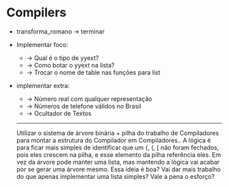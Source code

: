 # Compilers
  - transforma_romano -> terminar
  - Implementar foco:
    - -> Qual é o tipo de yyext?
    - -> Como botar o yyext na lista?
    - -> Trocar o nome de table nas funções para list
  - implementar extra:
    - -> Número real com qualquer representação
    - -> Números de telefone válidos no Brasil
    - -> Ocultador de Textos
    
    ----------------------
    Utilizar o sistema de árvore binária + pilha do trabalho de Compiladores para montar a estrutura do Compilador em Compiladores..
A lógica é para ficar mais simples de identificar que um {, (, [ não foram fechados,
pois eles crescem na pilha, e esse elemento da pilha referência eles.
Em vez da árvore pode manter uma lista, mas mantendo a lógica vai acabar por se gerar uma árvore mesmo.
Essa ideia é boa? Vai dar mais trabalho do que apenas implementar uma lista simples? Vale a pena o esforço?
